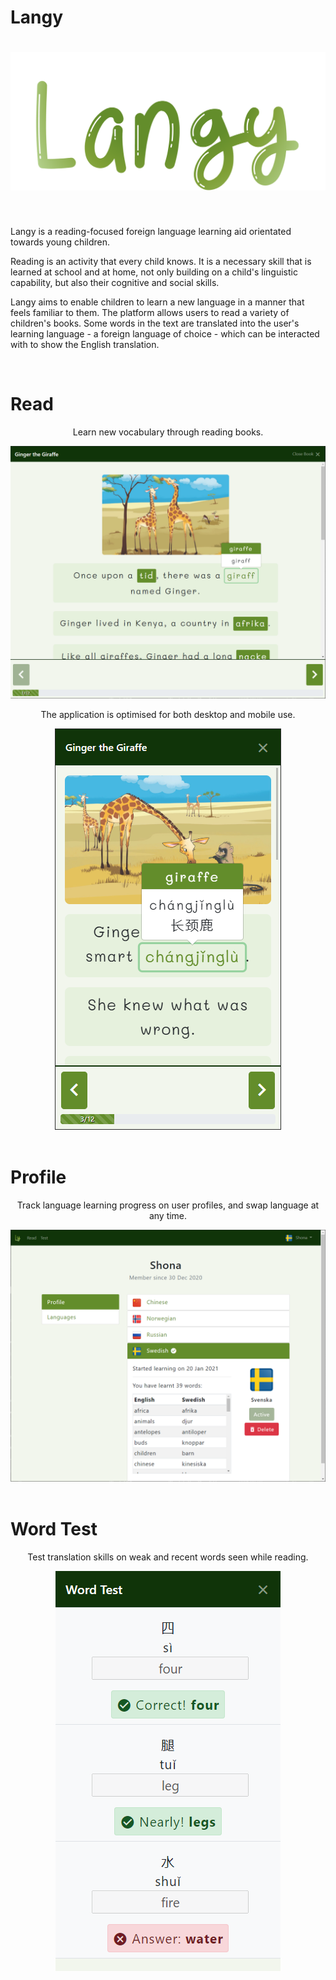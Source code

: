 # Langy

<h1 align="center">
  <img src="static/images/langy.svg" alt="Langy">
</h1>

<br>
<p>
    Langy is a reading-focused foreign language learning aid orientated towards young children.
</p>
<p>
    Reading is an activity that every child knows. It is a necessary skill that is learned at school and at home, not only building on a child's linguistic capability, but also their cognitive and social skills.
</p>
<p>
    Langy aims to enable children to learn a new language in a manner that feels familiar to them. The platform allows users to read a variety of children's books. Some words in the text are translated into the user's learning language - a foreign language of choice - which can be interacted with to show the English translation.
</p>

<br>
<h1>Read</h1>
<p align="center">
    Learn new vocabulary through reading books.
</p>
<div align="center">
    <img src="static/images/read-desktop.png" alt="Reading a book on a desktop (large screen device).">
</div>
<p align="center">
    The application is optimised for both desktop and mobile use.
</p>
<div align="center">
    <img src="static/images/read-mobile-chinese.png" alt="Reading a book on a mobile (small screen device).">
</div>

<br>
<h1>Profile</h1>
<p align="center">
    Track language learning progress on user profiles, and swap language at any time.
</p>
<div align="center">
    <img src="static/images/profile-desktop.png" alt="A user's language learning progress on their profile.">
</div>

<br>
<h1>Word Test</h1>
<p align="center">
    Test translation skills on weak and recent words seen while reading.
</p>
<div align="center">
    <img src="static/images/wordtest-mobile-chinese.png" alt="Taking a Word Test.">
</div>
